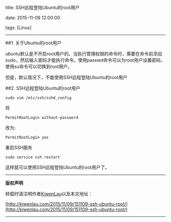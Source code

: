 title: SSH远程登陆Ubuntu的root用户

date: 2015-11-09 12:00:00

tags: [Linux]

---

##1.	关于Ubuntu的root用户

ubuntu默认是不开启root用户的。当执行管理权限的命令时，需要在命令前添加sudo，然后输入密码才能执行命令。使用passwd命令可以为root用户设置密码，使用su命令可以切换到root用户。

但是，默认情况下，不能使用SSH远程登陆Ubuntu的root用户


##2.	SSH远程登陆Ubuntu的root用户

```
sudo vim /etc/ssh/sshd_config
```

将

```
PermitRootLogin without-password
```

改为:

```
PermitRootLogin yes
```

重启SSH服务

```
sudo service ssh restart
```

这样就可以使用SSH远程登陆Ubuntu的root用户了。


***

**版权声明**

转载时请注明作者[KiwenLau](http://kiwenlau.com/)以及本文地址：

[http://kiwenlau.com/2015/11/09/151109-ssh-ubuntu-root/](http://kiwenlau.com/2015/11/09/151109-ssh-ubuntu-root/)
***